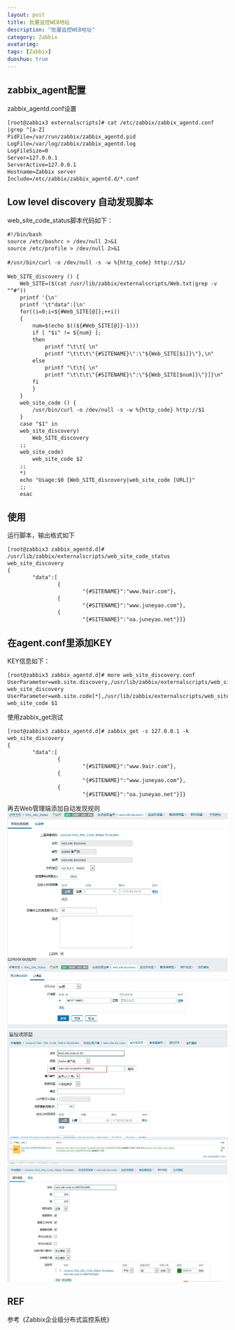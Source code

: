 ```yaml
---
layout: post
title: 批量监控WEB地址
description: "批量监控WEB地址"
category: Zabbix
avatarimg: 
tags: [Zabbix]
duoshuo: true
---
```

## zabbix_agent配置

zabbix_agentd.conf设置
```
[root@zabbix3 externalscripts]# cat /etc/zabbix/zabbix_agentd.conf |grep ^[a-Z]
PidFile=/var/run/zabbix/zabbix_agentd.pid
LogFile=/var/log/zabbix/zabbix_agentd.log
LogFileSize=0
Server=127.0.0.1
ServerActive=127.0.0.1
Hostname=Zabbix server
Include=/etc/zabbix/zabbix_agentd.d/*.conf
```

## Low level discovery 自动发现脚本

web_site_code_status脚本代码如下：

```
#!/bin/bash
source /etc/bashrc > /dev/null 2>&1
source /etc/profile > /dev/null 2>&1

#/usr/bin/curl -o /dev/null -s -w %{http_code} http://$1/

Web_SITE_discovery () {
	Web_SITE=($(cat /usr/lib/zabbix/externalscripts/Web.txt|grep -v "^#"))
	printf '{\n'
	printf '\t"data":[\n'
	for((i=0;i<${#Web_SITE[@]};++i))
	{
		num=$(echo $((${#Web_SITE[@]}-1)))
		if [ "$i" != ${num} ];
		then
			printf "\t\t{ \n"
			printf "\t\t\t\"{#SITENAME}\":\"${Web_SITE[$i]}\"},\n"
		else
			printf "\t\t{ \n"
			printf "\t\t\t\"{#SITENAME}\":\"${Web_SITE[$num]}\"}]}\n"
		fi
		}
	}
	web_site_code () {
		/usr/bin/curl -o /dev/null -s -w %{http_code} http://$1
	}
	case "$1" in
	web_site_discovery)
		Web_SITE_discovery
	;;
	web_site_code)
		web_site_code $2
	;;
	*)
	echo "Usage:$0 {Web_SITE_discovery|web_site_code [URL]}"
	;;
	esac
```

## 使用

运行脚本，输出格式如下


```
[root@zabbix3 zabbix_agentd.d]# /usr/lib/zabbix/externalscripts/web_site_code_status web_site_discovery
{
        "data":[
                { 
                        "{#SITENAME}":"www.9air.com"},
                { 
                        "{#SITENAME}":"www.juneyao.com"},
                { 
                        "{#SITENAME}":"oa.juneyao.net"}]}
```

## 在agent.conf里添加KEY

KEY信息如下：

```
[root@zabbix3 zabbix_agentd.d]# more web_site_discovery.conf 
UserParameter=web.site.discovery,/usr/lib/zabbix/externalscripts/web_site_code_status web_site_discovery
UserParameter=web.site.code[*],/usr/lib/zabbix/externalscripts/web_site_code_status web_site_code $1
```

使用zabbix_get测试


```
[root@zabbix3 zabbix_agentd.d]# zabbix_get -s 127.0.0.1 -k web_site_discovery
{
        "data":[
                { 
                        "{#SITENAME}":"www.9air.com"},
                { 
                        "{#SITENAME}":"www.juneyao.com"},
                { 
                        "{#SITENAME}":"oa.juneyao.net"}]}
```

再去Web管理端添加自动发现规则
![image](https://raw.githubusercontent.com/Volcano888/Volcano888.github.io/master/images/Zabbix/zabbixweb1.jpg)
![image](https://raw.githubusercontent.com/Volcano888/Volcano888.github.io/master/images/Zabbix/zabbixweb2.jpg)
![image](https://raw.githubusercontent.com/Volcano888/Volcano888.github.io/master/images/Zabbix/zabbixweb3.jpg)
![image](https://raw.githubusercontent.com/Volcano888/Volcano888.github.io/master/images/Zabbix/zabbixweb4.jpg)
![image](https://raw.githubusercontent.com/Volcano888/Volcano888.github.io/master/images/Zabbix/zabbixweb5.jpg)


## REF
参考《Zabbix企业级分布式监控系统》